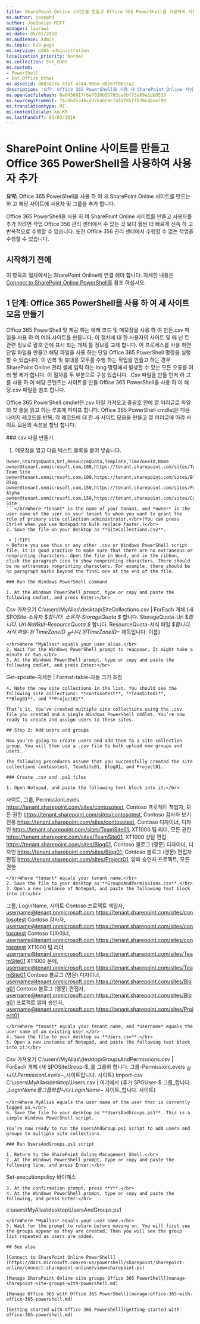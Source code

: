```yaml
---
title: SharePoint Online 사이트를 만들고 Office 365 PowerShell을 사용하여 사용자 추가
ms.author: josephd
author: JoeDavies-MSFT
manager: laurawi
ms.date: 05/01/2018
ms.audience: Admin
ms.topic: hub-page
ms.service: o365-administration
localization_priority: Normal
ms.collection: Ent_O365
ms.custom:
- PowerShell
- Ent_Office_Other
ms.assetid: d0d3877a-831f-4744-96b0-d8167f06cca2
description: '요약: Office 365 PowerShell을 사용 새 SharePoint Online 사이트를 만들고 다음 해당 사이트에 사용자 및 그룹을 추가 합니다.'
ms.openlocfilehash: 0a0438917f6e7010b56703ce0bf73e89e1db0533
ms.sourcegitcommit: 74cdb2534bce376abc9cf4fef85ff039c46ee790
ms.translationtype: MT
ms.contentlocale: ko-KR
ms.lasthandoff: 05/03/2018
---
```

# <a name="create-sharepoint-online-sites-and-add-users-with-office-365-powershell"></a>SharePoint Online 사이트를 만들고 Office 365 PowerShell을 사용하여 사용자 추가

 **요약:** Office 365 PowerShell을 사용 하 여 새 SharePoint Online 사이트를 만드는 하 고 해당 사이트에 사용자 및 그룹을 추가 합니다.

Office 365 PowerShell을 사용 하 여 SharePoint Online 사이트를 만들고 사용자를 추가 하려면 작업 Office 356 관리 센터에서 수 있는 것 보다 훨씬 더 빠르게 신속 하 고 반복적으로 수행할 수 있습니다. 또한 Office 356 관리 센터에서 수행할 수 없는 작업을 수행할 수 있습니다. 

## <a name="before-you-begin"></a>시작하기 전에

이 항목의 절차에서는 SharePoint Online에 연결 해야 합니다. 자세한 내용은 [Connect to SharePoint Online PowerShell를](https://docs.microsoft.com/en-us/powershell/sharepoint/sharepoint-online/connect-sharepoint-online?view=sharepoint-ps) 참조 하십시오.

## <a name="step-1-create-new-site-collections-using-office-365-powershell"></a>1 단계: Office 365 PowerShell을 사용 하 여 새 사이트 모음 만들기

Office 365 PowerShell 및 제공 하는 예제 코드 및 메모장을 사용 하 여 만든.csv 파일을 사용 하 여 여러 사이트를 만듭니다. 이 절차에 대 한 사용자의 사이트 및 테 넌 트 관련 정보로 괄호 안에 표시 되는 개체 틀 정보를 교체 합니다. 이 프로세스를 사용 하면 단일 파일을 만들고 해당 파일을 사용 하는 단일 Office 365 PowerShell 명령을 실행할 수 있습니다. 이 반복 및 휴대용 모두를 수행 하는 작업을 만들고 하는 경우 SharePoint Online 관리 셸에 입력 하는 long 명령에서 발생할 수 있는 모든 오류를 여러 명 제거 합니다. 이 절차를 두 부분으로 구성 있습니다. .Csv 파일을 만들 먼저 하 고를 사용 하 여 해당 콘텐츠는 사이트를 만들 Office 365 PowerShell을 사용 하 여 해당.csv 파일을 참조 합니다.

Office 365 PowerShell cmdlet은.csv 파일 가져오고 중괄호 안에 열 머리글로 파일의 첫 줄을 읽고 하는 루프에 파이프 합니다. Office 365 PowerShell cmdlet은 다음 나머지 레코드를 반복, 각 레코드에 대 한 새 사이트 모음을 만들고 열 머리글에 따라 사이트 모음의 속성을 할당 합니다.

###<a name="create-a-csv-file"></a>.csv 파일 만들기

1. 메모장을 열고 다음 텍스트 블록을 붙여 넣습니다.</br>
```
Owner,StorageQuota,Url,ResourceQuota,Template,TimeZoneID,Name
owner@tenant.onmicrosoft.com,100,https://tenant.sharepoint.com/sites/TeamSite01,25,EHS#1,10,Contoso Team Site
owner@tenant.onmicrosoft.com,100,https://tenant.sharepoint.com/sites/Blog01,25,BLOG#0,10,Contoso Blog
owner@tenant.onmicrosoft.com,150,https://tenant.sharepoint.com/sites/Project01,25,PROJECTSITE#0,10,Project Alpha
owner@tenant.onmicrosoft.com,150,https://tenant.sharepoint.com/sites/Community01,25,COMMUNITY#0,10,Community Site
```</br>Where *tenant* is the name of your tenant, and *owner* is the user name of the user on your tenant to whom you want to grant the role of primary site collection administrator.</br>(You can press Ctrl+H when you use Notepad to bulk replace faster.)</br>
2. Save the file on your desktop as **SiteCollections.csv**.

 > [!TIP]
> Before you use this or any other .csv or Windows PowerShell script file, it is good practice to make sure that there are no extraneous or nonprinting characters. Open the file in Word, and in the ribbon, click the paragraph icon to show nonprinting characters. There should be no extraneous nonprinting characters. For example, there should be no paragraph marks beyond the final one at the end of the file.

### Run the Windows PowerShell command

1. At the Windows PowerShell prompt, type or copy and paste the following cmdlet, and press Enter:</br>
```
Csv 가져오기 C:\users\MyAlias\desktop\SiteCollections.csv | ForEach 개체 {새 SPOSite-소유자 $_합니다. 소유자-StorageQuota $_ 합니다. StorageQuota-Url $_합니다. Url NoWait-ResourceQuota $_ 합니다. ResourceQuota-서식 파일 $_합니다. 서식 파일-된 TimeZoneID $_ 합니다. 된 TimeZoneID-$_ 제목입니다. 이름}
```
</br>Where *MyAlias* equals your user alias.</br>
2. Wait for the Windows PowerShell prompt to reappear. It might take a minute or two.</br>
3. At the Windows PowerShell prompt, type or copy and paste the following cmdlet, and press Enter:</br>
```
Get-sposite-자세한 | Format-table-자동 크기 조정
```</br>
4. Note the new site collections in the list. You should see the following site collections: **contosotest**, **TeamSite01**, **Blog01**, and **Project01**.

That’s it. You’ve created multiple site collections using the .csv file you created and a single Windows PowerShell cmdlet. You’re now ready to create and assign users to these sites.

## Step 2: Add users and groups

Now you’re going to create users and add them to a site collection group. You will then use a .csv file to bulk upload new groups and users.

The following procedures assume that you successfully created the site collections contosotest, TeamSite01, Blog01, and Project01.

### Create .csv and .ps1 files

1. Open Notepad, and paste the following text block into it:</br>
```
사이트, 그룹, PermissionLevels https://tenant.sharepoint.com/sites/contosotest, Contoso 프로젝트 책임자, 모든 권한 https://tenant.sharepoint.com/sites/contosotest, Contoso 감사자 보기 전용 https://tenant.sharepoint.com/sites/contosotest, Contoso 디자이너, 디자인 https://tenant.sharepoint.com/sites/TeamSite01, XT1000 팀 리더, 모든 권한 https://tenant.sharepoint.com/sites/TeamSite01, XT1000 상담 편집 https://tenant.sharepoint.com/sites/Blog01, Contoso 블로그 (영문) 디자이너, 디자인 https://tenant.sharepoint.com/sites/Blog01, Contoso 블로그 (영문) 편집자 편집 https://tenant.sharepoint.com/sites/Project01, 알파 승인자 프로젝트, 모든 권한
```
</br>Where *tenant* equals your tenant name.</br>
2. Save the file to your desktop as **GroupsAndPermissions.csv**.</br>
3. Open a new instance of Notepad, and paste the following text block into it:</br>
```
그룹, LoginName, 사이트 Contoso 프로젝트 책임자, username@tenant.onmicrosoft.com,https://tenant.sharepoint.com/sites/contosotest Contoso 감사자, username@tenant.onmicrosoft.com,https://tenant.sharepoint.com/sites/contosotest Contoso 디자이너, username@tenant.onmicrosoft.com,https://tenant.sharepoint.com/sites/contosotest XT1000 팀 리더 username@tenant.onmicrosoft.com,https://tenant.sharepoint.com/sites/TeamSite01 XT1000 문에, username@tenant.onmicrosoft.com,https://tenant.sharepoint.com/sites/TeamSite01 Contoso 블로그 (영문) 디자이너, username@tenant.onmicrosoft.com,https://tenant.sharepoint.com/sites/Blog01 Contoso 블로그 (영문) 편집자, username@tenant.onmicrosoft.com,https://tenant.sharepoint.com/sites/Blog01 프로젝트 알파 승인자, username@tenant.onmicrosoft.com,https://tenant.sharepoint.com/sites/Project01
```
</br>Where *tenant* equals your tenant name, and *username* equals the user name of an existing user.</br>
4. Save the file to your desktop as **Users.csv**.</br>
5. Open a new instance of Notepad, and paste the following text block into it:</br>
```
Csv 가져오기 C:\users\MyAlias\desktop\GroupsAndPermissions.csv | ForEach 개체 {새 SPOSiteGroup-$_를 그룹화 합니다. 그룹-PermissionLevels $_ 합니다. PermissionLevels-$_사이트입니다. 사이트} Import-csv C:\users\MyAlias\desktop\Users.csv | 여기에서 {추가 SPOUser-$ 그룹_합니다. $_– LoginName를 그룹화 합니다. LoginName-$ 사이트_합니다. 사이트}
```
</br>Where MyAlias equals the user name of the user that is currently logged on.</br>
6. Save the file to your desktop as **UsersAndGroups.ps1**. This is a simple Windows PowerShell script.

You’re now ready to run the UsersAndGroup.ps1 script to add users and groups to multiple site collections.

### Run UsersAndGroups.ps1 script

1. Return to the SharePoint Online Management Shell.</br>
2. At the Windows PowerShell prompt, type or copy and paste the following line, and press Enter:</br>
```
Set-executionpolicy 바이패스
```</br>
3. At the confirmation prompt, press **Y**.</br>
4. At the Windows PowerShell prompt, type or copy and paste the following, and press Enter:</br>
```
c:\users\MyAlias\desktop\UsersAndGroups.ps1
```
</br>Where *MyAlias* equals your user name.</br>
5. Wait for the prompt to return before moving on. You will first see the groups appear as they are created. Then you will see the group list repeated as users are added.

## See also

[Connect to SharePoint Online PowerShell](https://docs.microsoft.com/en-us/powershell/sharepoint/sharepoint-online/connect-sharepoint-online?view=sharepoint-ps)

[Manage SharePoint Online site groups Office 365 PowerShell](manage-sharepoint-site-groups-with-powershell.md)

[Manage Office 365 with Office 365 PowerShell](manage-office-365-with-office-365-powershell.md)
  
[Getting started with Office 365 PowerShell](getting-started-with-office-365-powershell.md)

